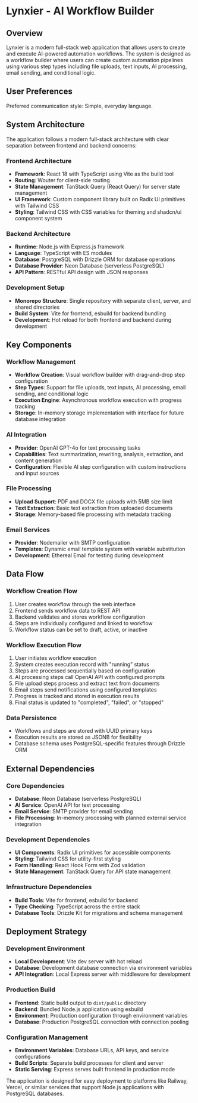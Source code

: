 # Lynxier - AI Workflow Builder

## Overview

Lynxier is a modern full-stack web application that allows users to create and execute AI-powered automation workflows. The system is designed as a workflow builder where users can create custom automation pipelines using various step types including file uploads, text inputs, AI processing, email sending, and conditional logic.

## User Preferences

Preferred communication style: Simple, everyday language.

## System Architecture

The application follows a modern full-stack architecture with clear separation between frontend and backend concerns:

### Frontend Architecture
- **Framework**: React 18 with TypeScript using Vite as the build tool
- **Routing**: Wouter for client-side routing
- **State Management**: TanStack Query (React Query) for server state management
- **UI Framework**: Custom component library built on Radix UI primitives with Tailwind CSS
- **Styling**: Tailwind CSS with CSS variables for theming and shadcn/ui component system

### Backend Architecture
- **Runtime**: Node.js with Express.js framework
- **Language**: TypeScript with ES modules
- **Database**: PostgreSQL with Drizzle ORM for database operations
- **Database Provider**: Neon Database (serverless PostgreSQL)
- **API Pattern**: RESTful API design with JSON responses

### Development Setup
- **Monorepo Structure**: Single repository with separate client, server, and shared directories
- **Build System**: Vite for frontend, esbuild for backend bundling
- **Development**: Hot reload for both frontend and backend during development

## Key Components

### Workflow Management
- **Workflow Creation**: Visual workflow builder with drag-and-drop step configuration
- **Step Types**: Support for file uploads, text inputs, AI processing, email sending, and conditional logic
- **Execution Engine**: Asynchronous workflow execution with progress tracking
- **Storage**: In-memory storage implementation with interface for future database integration

### AI Integration
- **Provider**: OpenAI GPT-4o for text processing tasks
- **Capabilities**: Text summarization, rewriting, analysis, extraction, and content generation
- **Configuration**: Flexible AI step configuration with custom instructions and input sources

### File Processing
- **Upload Support**: PDF and DOCX file uploads with 5MB size limit
- **Text Extraction**: Basic text extraction from uploaded documents
- **Storage**: Memory-based file processing with metadata tracking

### Email Services
- **Provider**: Nodemailer with SMTP configuration
- **Templates**: Dynamic email template system with variable substitution
- **Development**: Ethereal Email for testing during development

## Data Flow

### Workflow Creation Flow
1. User creates workflow through the web interface
2. Frontend sends workflow data to REST API
3. Backend validates and stores workflow configuration
4. Steps are individually configured and linked to workflow
5. Workflow status can be set to draft, active, or inactive

### Workflow Execution Flow
1. User initiates workflow execution
2. System creates execution record with "running" status
3. Steps are processed sequentially based on configuration
4. AI processing steps call OpenAI API with configured prompts
5. File upload steps process and extract text from documents
6. Email steps send notifications using configured templates
7. Progress is tracked and stored in execution results
8. Final status is updated to "completed", "failed", or "stopped"

### Data Persistence
- Workflows and steps are stored with UUID primary keys
- Execution results are stored as JSONB for flexibility
- Database schema uses PostgreSQL-specific features through Drizzle ORM

## External Dependencies

### Core Dependencies
- **Database**: Neon Database (serverless PostgreSQL)
- **AI Service**: OpenAI API for text processing
- **Email Service**: SMTP provider for email sending
- **File Processing**: In-memory processing with planned external service integration

### Development Dependencies
- **UI Components**: Radix UI primitives for accessible components
- **Styling**: Tailwind CSS for utility-first styling
- **Form Handling**: React Hook Form with Zod validation
- **State Management**: TanStack Query for API state management

### Infrastructure Dependencies
- **Build Tools**: Vite for frontend, esbuild for backend
- **Type Checking**: TypeScript across the entire stack
- **Database Tools**: Drizzle Kit for migrations and schema management

## Deployment Strategy

### Development Environment
- **Local Development**: Vite dev server with hot reload
- **Database**: Development database connection via environment variables
- **API Integration**: Local Express server with middleware for development

### Production Build
- **Frontend**: Static build output to `dist/public` directory
- **Backend**: Bundled Node.js application using esbuild
- **Environment**: Production configuration through environment variables
- **Database**: Production PostgreSQL connection with connection pooling

### Configuration Management
- **Environment Variables**: Database URLs, API keys, and service configurations
- **Build Scripts**: Separate build processes for client and server
- **Static Serving**: Express serves built frontend in production mode

The application is designed for easy deployment to platforms like Railway, Vercel, or similar services that support Node.js applications with PostgreSQL databases.